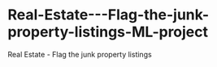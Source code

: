 # Real-Estate---Flag-the-junk-property-listings-ML-project
Real Estate - Flag the junk property listings
